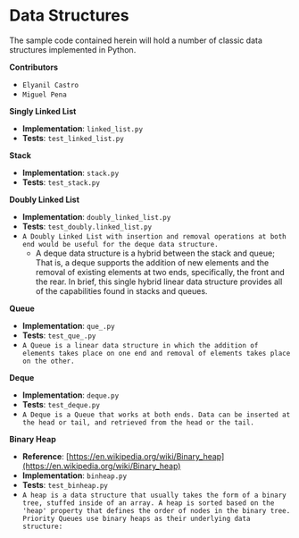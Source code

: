 # Data Structures
The sample code contained herein will hold a number of classic data structures implemented in Python.

**Contributors**
- `Elyanil Castro`
- `Miguel Pena`

**Singly Linked List** 
- **Implementation**: `linked_list.py`
- **Tests**: `test_linked_list.py`

**Stack**
- **Implementation**: `stack.py`
- **Tests**: `test_stack.py`

**Doubly Linked List**
- **Implementation**: `doubly_linked_list.py`
- **Tests**: `test_doubly.linked_list.py`
- `A Doubly Linked List with insertion and removal operations at both end would be useful for the deque data structure.`
    - A deque data structure is a hybrid between the stack and queue; That is, a deque supports the addition of new elements
    and the removal of existing elements at two ends, specifically, the front and the rear. In brief, this single hybrid
    linear data structure provides all of the capabilities found in stacks and queues.

**Queue**
- **Implementation**: `que_.py`
- **Tests**: `test_que_.py`
- `A Queue is a linear data structure in which the addition of elements takes place on one end and removal of elements takes place on the other.`

**Deque**
- **Implementation**: `deque.py`
- **Tests**: `test_deque.py`
- `A Deque is a Queue that works at both ends. Data can be inserted at the head or tail, and retrieved from the head or the tail.`

**Binary Heap**
- **Reference**: [https://en.wikipedia.org/wiki/Binary_heap](https://en.wikipedia.org/wiki/Binary_heap)
- **Implementation**: `binheap.py`
- **Tests**: `test_binheap.py`
- `A heap is a data structure that usually takes the form of a binary tree, stuffed inside of an array. A heap is sorted based on the 'heap' property that defines the order of nodes in the binary tree. Priority Queues use binary heaps as their underlying data structure:`
